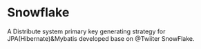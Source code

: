 # Snowflake
A Distribute system primary key generating strategy for JPA(Hibernate)&amp;Mybatis developed base on @Twiiter SnowFlake.
